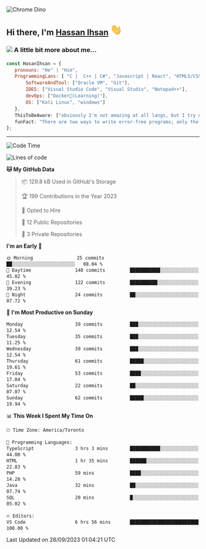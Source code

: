  <!--
**HasanIhsan/HasanIhsan** is a ✨ _special_ ✨ repository because its `README.md` (this file) appears on your GitHub profile.
-->

![Chrome Dino](https://mir-s3-cdn-cf.behance.net/project_modules/max_1200/4ff07986208593.5d9a654e92f36.gif)


<h2 align="left">Hi there, I'm <a href="https://www.linkedin.com/in/hassan-ihsan-045b11231/" target="_blank" rel="noopener noreferrer">Hassan Ihsan</a> <img src="https://raw.githubusercontent.com/ABSphreak/ABSphreak/master/gifs/Hi.gif" height="30" />
 
 
 ### <img src="https://media.giphy.com/media/VgCDAzcKvsR6OM0uWg/giphy.gif" width="50"> A little bit more about me...  
 
 ```javascript
const HasanIhsan = {
    pronouns: "He" | "Him",
    ProgrammingLans: [ "C |  C++ | C#", "Javascript | React", "HTML5/CSS", "JSON", "Java"],
        SoftwareAndTool: ["Oracle VM", "Git"],
        IDES: ["Visual Studio Code", "Visual Studio", "Notepad++"],
        devOps: ["Docker🐳(Learning)"], 
        OS: ["Kali Linux", "windows"]
    },
    ThisToBeAware: ["obviously I'm not amazing at all langs, but I try my best not to go rusty"], 
    funFact: "There are two ways to write error-free programs; only the third one works"
};
```
 
 --- 

<!--START_SECTION:waka-->
![Code Time](http://img.shields.io/badge/Code%20Time-209%20hrs%205%20mins-blue)

![Lines of code](https://img.shields.io/badge/From%20Hello%20World%20I%27ve%20Written-983.5%20thousand%20lines%20of%20code-blue)

**🐱 My GitHub Data** 

> 📦 129.8 kB Used in GitHub's Storage 
 > 
> 🏆 199 Contributions in the Year 2023
 > 
> 💼 Opted to Hire
 > 
> 📜 12 Public Repositories 
 > 
> 🔑 3 Private Repositories 
 > 
**I'm an Early 🐤** 

```text
🌞 Morning                25 commits          ██░░░░░░░░░░░░░░░░░░░░░░░   08.04 % 
🌆 Daytime                140 commits         ███████████░░░░░░░░░░░░░░   45.02 % 
🌃 Evening                122 commits         ██████████░░░░░░░░░░░░░░░   39.23 % 
🌙 Night                  24 commits          ██░░░░░░░░░░░░░░░░░░░░░░░   07.72 % 
```
📅 **I'm Most Productive on Sunday** 

```text
Monday                   39 commits          ███░░░░░░░░░░░░░░░░░░░░░░   12.54 % 
Tuesday                  35 commits          ███░░░░░░░░░░░░░░░░░░░░░░   11.25 % 
Wednesday                39 commits          ███░░░░░░░░░░░░░░░░░░░░░░   12.54 % 
Thursday                 61 commits          █████░░░░░░░░░░░░░░░░░░░░   19.61 % 
Friday                   53 commits          ████░░░░░░░░░░░░░░░░░░░░░   17.04 % 
Saturday                 22 commits          ██░░░░░░░░░░░░░░░░░░░░░░░   07.07 % 
Sunday                   62 commits          █████░░░░░░░░░░░░░░░░░░░░   19.94 % 
```


📊 **This Week I Spent My Time On** 

```text
🕑︎ Time Zone: America/Toronto

💬 Programming Languages: 
TypeScript               3 hrs 3 mins        ███████████░░░░░░░░░░░░░░   44.00 % 
HTML                     1 hr 35 mins        ██████░░░░░░░░░░░░░░░░░░░   22.83 % 
PHP                      59 mins             ████░░░░░░░░░░░░░░░░░░░░░   14.28 % 
Java                     32 mins             ██░░░░░░░░░░░░░░░░░░░░░░░   07.74 % 
SQL                      20 mins             █░░░░░░░░░░░░░░░░░░░░░░░░   05.02 % 

🔥 Editors: 
VS Code                  6 hrs 56 mins       █████████████████████████   100.00 % 
```


 Last Updated on 28/09/2023 01:04:21 UTC
<!--END_SECTION:waka-->
 
 
